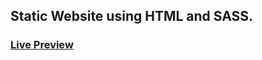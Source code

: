 ## Static Website using HTML and SASS.

### [Live Preview](https://rawcdn.githack.com/darodweb/Course-site-HTML-CSS/43f98c921cd3ce19debd0f6681a67f92d3936f08/index.html)


